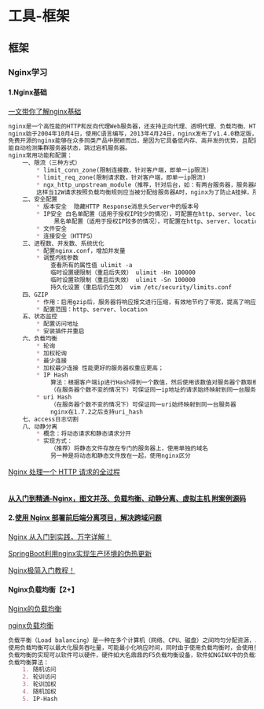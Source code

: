 # 工具-框架

## 框架
### Nginx学习
#### 1.Nginx基础
[一文带你了解nginx基础](https://www.cnblogs.com/xiaoxiaotank/p/12967132.html)
```markdown
nginx是一个高性能的HTTP和反向代理Web服务器，还支持正向代理、透明代理、负载均衡、HTTP缓存等功能。
nginx始于2004年10月4日，使用C语言编写，2013年4月24日，nginx发布了v1.4.0稳定版，建议大家使用的版本高于此版本。
免费开源的nginx能够在众多同类产品中脱颖而出，是因为它具备低内存、高并发的优势，且配置简单，支持URL重写、GZIP，内置健康检查，
能自动检测集群服务器状态，跳过宕机服务器。
nginx常用功能和配置：
    一、限流（三种方式）
        * limit_conn_zone(限制连接数，针对客户端，即单一ip限流)
        * limit_req_zone(限制请求数，针对客户端，即单一ip限流)
        * ngx_http_unpstream_module（推荐，针对后台，如：有两台服务器，服务器A最大可并发处理10W条请求，服务器B最大可并发处理5W条请求，
        这样当12W请求按照负载均衡规则应当被分配给服务器A时，nginx为了防止A挂掉，所以将另外的2W分配给B）。
    二、安全配置
        * 版本安全  隐藏HTTP Response消息头Server中的版本号
        * IP安全 白名单配置（适用于授权IP较少的情况），可配置在http、server、location中
             黑名单配置（适用于授权IP较多的情况），可配置在http、server、location中
        * 文件安全
        * 连接安全（HTTPS）
    三、进程数、并发数、系统优化
        * 配置nginx.conf，增加并发量
        * 调整内核参数
            查看所有的属性值 ulimit -a
            临时设置硬限制（重启后失效） ulimit -Hn 100000
            临时设置软限制（重启后失效） ulimit -Sn 100000
            持久化设置（重启后仍生效） vim /etc/security/limits.conf
    四、GZIP
        * 作用：启用gzip后，服务器将响应报文进行压缩，有效地节约了带宽，提高了响应至客户端的速度。当然，压缩会消耗nginx所在电脑的cpu
        * 配置范围：http、server、location
    五、状态监控
        * 配置访问地址
        * 安装插件并重启
    六、负载均衡
        * 轮询
        * 加权轮询
        * 最少连接
        * 加权最少连接 性能更好的服务器权重应更高；
        * IP Hash
            算法：根据客户端ip进行Hash得到一个数值，然后使用该数值对服务器个数取模，得到的结果就是映射的服务器序号。
            （在服务器个数不变的情况下）可保证同一ip地址的请求始终映射到同一台服务器，解决了session共享问题。
        * uri Hash
            （在服务器个数不变的情况下）可保证同一uri始终映射到同一台服务器
            nginx在1.7.2之后支持uri_hash
    七、access日志切割
    八、动静分离
        * 概念：将动态请求和静态请求分开
        * 实现方式：
            （推荐）将静态文件存放在专门的服务器上，使用单独的域名
            另一种是将动态和静态文件放在一起，使用nginx区分
```
[Nginx 处理一个 HTTP 请求的全过程](https://www.cnblogs.com/iziyang/p/12933565.html)
```markdown

```
#### [ 从入门到精通-Nginx，图文并茂、负载均衡、动静分离、虚拟主机 附案例源码](https://www.cnblogs.com/chenyanbin/p/12521296.html)

#### 2.[使用 Nginx 部署前后端分离项目，解决跨域问题](https://www.cnblogs.com/lenve/p/11576581.html)

[Nginx 从入门到实践，万字详解！](https://mp.weixin.qq.com/s?__biz=Mzg2OTA0Njk0OA==&mid=2247486730&idx=1&sn=2031330f25c91be1b1bbb4b48aeba63e&chksm=cea242c1f9d5cbd7896d2f3ccdc474afcba389e1f469bda8e125ee5e9cac3d68588eeb675dd6&mpshare=1&scene=23&srcid=&sharer_sharetime=1588724499740&sharer_shareid=d812adcc01829f0f7f8fb06aea118511#rd)

[SpringBoot利用nginx实现生产环境的伪热更新](https://www.cnblogs.com/fishpro/p/spring-boot-study-hotstart.html)

[Nginx极简入门教程！](https://www.cnblogs.com/lenve/p/10977548.html)
#### Nginx负载均衡【2+】
[Nginx的负载均衡](https://www.cnblogs.com/death00/p/11611672.html)

[nginx负载均衡](https://www.cnblogs.com/helloxiaoduan/p/12586307.html)
```markdown
负载平衡（Load balancing）是一种在多个计算机（网络、CPU、磁盘）之间均匀分配资源，以提高资源利用的技术。
使用负载均衡可以最大化服务吞吐量，可能最小化响应时间，同时由于使用负载均衡时，会使用多个服务器节点代单点服务，也提高了服务的可用性。
负载均衡的实现可以软件可以硬件，硬件如大名鼎鼎的F5负载均衡设备，软件如NGINX中的负载均衡实现，又如SpringcloudRibbon组件中的负载均衡实现。
负载均衡算法：
    1. 随机访问
    2. 轮训访问
    3. 轮训加权
    4. 随机加权
    5. IP-Hash
```
## 
